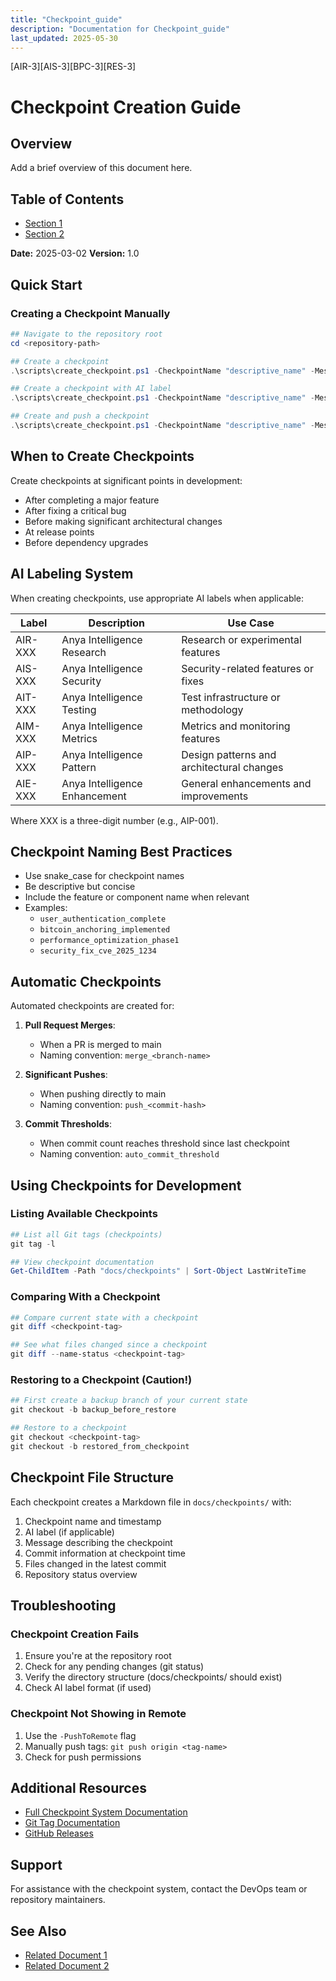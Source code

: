```yaml
---
title: "Checkpoint_guide"
description: "Documentation for Checkpoint_guide"
last_updated: 2025-05-30
---
```

[AIR-3][AIS-3][BPC-3][RES-3]


<!-- markdownlint-disable MD013 line-length -->

# Checkpoint Creation Guide

## Overview

Add a brief overview of this document here.

## Table of Contents

- [Section 1](#section-1)
- [Section 2](#section-2)


**Date:** 2025-03-02
**Version:** 1.0

## Quick Start

### Creating a Checkpoint Manually

```powershell
## Navigate to the repository root
cd <repository-path>

## Create a checkpoint
.\scripts\create_checkpoint.ps1 -CheckpointName "descriptive_name" -Message "Detailed checkpoint message"

## Create a checkpoint with AI label
.\scripts\create_checkpoint.ps1 -CheckpointName "descriptive_name" -Message "Detailed checkpoint message" -AiLabel "AIP-001"

## Create and push a checkpoint
.\scripts\create_checkpoint.ps1 -CheckpointName "descriptive_name" -Message "Detailed checkpoint message" -AiLabel "AIP-001" -PushToRemote
```

## When to Create Checkpoints

Create checkpoints at significant points in development:

- After completing a major feature
- After fixing a critical bug
- Before making significant architectural changes
- At release points
- Before dependency upgrades

## AI Labeling System

When creating checkpoints, use appropriate AI labels when applicable:

| Label | Description | Use Case |
|-------|-------------|----------|
| AIR-XXX | Anya Intelligence Research | Research or experimental features |
| AIS-XXX | Anya Intelligence Security | Security-related features or fixes |
| AIT-XXX | Anya Intelligence Testing | Test infrastructure or methodology |
| AIM-XXX | Anya Intelligence Metrics | Metrics and monitoring features |
| AIP-XXX | Anya Intelligence Pattern | Design patterns and architectural changes |
| AIE-XXX | Anya Intelligence Enhancement | General enhancements and improvements |

Where XXX is a three-digit number (e.g., AIP-001).

## Checkpoint Naming Best Practices

- Use snake_case for checkpoint names
- Be descriptive but concise
- Include the feature or component name when relevant
- Examples:
  - `user_authentication_complete`
  - `bitcoin_anchoring_implemented`
  - `performance_optimization_phase1`
  - `security_fix_cve_2025_1234`

## Automatic Checkpoints

Automated checkpoints are created for:

1. **Pull Request Merges**:
   - When a PR is merged to main
   - Naming convention: `merge_<branch-name>`

2. **Significant Pushes**:
   - When pushing directly to main
   - Naming convention: `push_<commit-hash>`

3. **Commit Thresholds**:
   - When commit count reaches threshold since last checkpoint
   - Naming convention: `auto_commit_threshold`

## Using Checkpoints for Development

### Listing Available Checkpoints

```powershell
## List all Git tags (checkpoints)
git tag -l

## View checkpoint documentation
Get-ChildItem -Path "docs/checkpoints" | Sort-Object LastWriteTime
```

### Comparing With a Checkpoint

```powershell
## Compare current state with a checkpoint
git diff <checkpoint-tag>

## See what files changed since a checkpoint
git diff --name-status <checkpoint-tag>
```

### Restoring to a Checkpoint (Caution!)

```powershell
## First create a backup branch of your current state
git checkout -b backup_before_restore

## Restore to a checkpoint
git checkout <checkpoint-tag>
git checkout -b restored_from_checkpoint
```

## Checkpoint File Structure

Each checkpoint creates a Markdown file in `docs/checkpoints/` with:

1. Checkpoint name and timestamp
2. AI label (if applicable)
3. Message describing the checkpoint
4. Commit information at checkpoint time
5. Files changed in the latest commit
6. Repository status overview

## Troubleshooting

### Checkpoint Creation Fails

1. Ensure you're at the repository root
2. Check for any pending changes (git status)
3. Verify the directory structure (docs/checkpoints/ should exist)
4. Check AI label format (if used)

### Checkpoint Not Showing in Remote

1. Use the `-PushToRemote` flag
2. Manually push tags: `git push origin <tag-name>`
3. Check for push permissions

## Additional Resources

- [Full Checkpoint System Documentation](CHECKPOINT_SYSTEM.md)
- [Git Tag Documentation](https://git-scm.com/docs/git-tag)
- [GitHub Releases](https://docs.github.com/en/repositories/releasing-projects-on-github/about-releases)

## Support

For assistance with the checkpoint system, contact the DevOps team or repository maintainers.

## See Also

- [Related Document 1](../INSTALLATION.md)
- [Related Document 2](../INSTALLATION_REVIEW.md)
